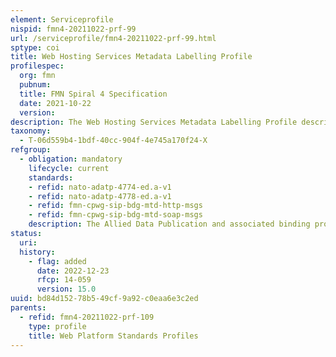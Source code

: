 ```yaml
---
element: Serviceprofile
nispid: fmn4-20211022-prf-99
url: /serviceprofile/fmn4-20211022-prf-99.html
sptype: coi
title: Web Hosting Services Metadata Labelling Profile
profilespec:
  org: fmn
  pubnum: 
  title: FMN Spiral 4 Specification
  date: 2021-10-22
  version: 
description: The Web Hosting Services Metadata Labelling Profile describes how to apply standard confidentiality metadata to web hosting services.
taxonomy:
  - T-06d559b4-1bdf-40cc-904f-4e745a170f24-X
refgroup:
  - obligation: mandatory
    lifecycle: current
    standards: 
    - refid: nato-adatp-4774-ed.a-v1
    - refid: nato-adatp-4778-ed.a-v1
    - refid: fmn-cpwg-sip-bdg-mtd-http-msgs
    - refid: fmn-cpwg-sip-bdg-mtd-soap-msgs
    description: The Allied Data Publication and associated binding profiles describe the syntax and mechanisms for applying Confidentiality Metadata.
status:
  uri: 
  history: 
    - flag: added
      date: 2022-12-23
      rfcp: 14-059
      version: 15.0
uuid: bd84d152-78b5-49cf-9a92-c0eaa6e3c2ed
parents:
  - refid: fmn4-20211022-prf-109
    type: profile
    title: Web Platform Standards Profiles
---
```

